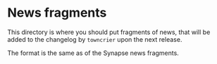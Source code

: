 # News fragments

This directory is where you should put fragments of news, that will be added to
the changelog by `towncrier` upon the next release.

The format is the same as of the Synapse news fragments.
